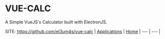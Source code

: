 # VUE-CALC

 A Simple VueJS's Calculator built with ElectronJS.

 SITE: https://github.com/el3um4s/vue-calc
 | [Applications](https://portable-linux-apps.github.io/apps.html) | [Home](https://portable-linux-apps.github.io)
 | --- | --- |
